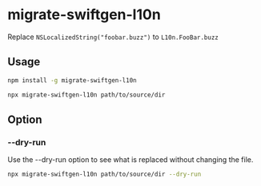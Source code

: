 # migrate-swiftgen-l10n

Replace `NSLocalizedString("foobar.buzz")` to `L10n.FooBar.buzz`

## Usage

```sh
npm install -g migrate-swiftgen-l10n
```

```sh
npx migrate-swiftgen-l10n path/to/source/dir
```

## Option

### --dry-run

Use the --dry-run option to see what is replaced without changing the file.

```sh
npx migrate-swiftgen-l10n path/to/source/dir --dry-run
```
